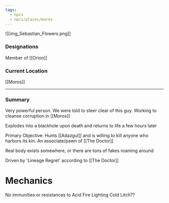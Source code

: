 ```yaml
---
tags:
  - npcs
  - npcs/places/moros
---
```

![[img_Sebastian_Flowers.png]]
### Designations
Member of [[Orion]]

### Current Location
[[Moros]]

___
### Summary
Very powerful person.
We were told to steer clear of this guy.
Working to cleanse corruption in [[Moros]]

Explodes into a blackhole upon death and returns to life a few hours later

Primary Objective: Hunts [[Adazgul]] and is willing to kill anyone who harbors its kin.
An associate/pawn of [[The Doctor]]

Real body exists somewhere, or there are tons of fakes roaming around

Driven by 'Lineage Regret' according to [[The Doctor]]
# Mechanics
No immunities or resistances to Acid Fire Lighting Cold
Litch??


